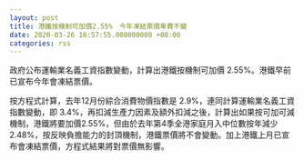 ```yaml
---
layout: post
title: 港鐵按機制可加價2.55%　今年凍結票價車費不變
date: 2020-03-26 16:57:55.000000000 +08:00
categories: rss
---
```


政府公布運輸業名義工資指數變動，計算出港鐵按機制可加價 2.55%。港鐵早前已宣布今年會凍結票價。

按方程式計算，去年12月份綜合消費物價指數是 2.9%，連同計算運輸業名義工資指數變動，即 3.4%，再扣減生產力因素及額外扣減之後，計算出如果按可加可減機制，港鐵將要加價2.55%，但由於去年第4季全港家庭月入中位數按年減少2.48%，按反映負擔能力的封頂機制，港鐵票價將不會變動。加上港鐵上月已宣布會凍結票價，方程式結果將對票價無影響。
